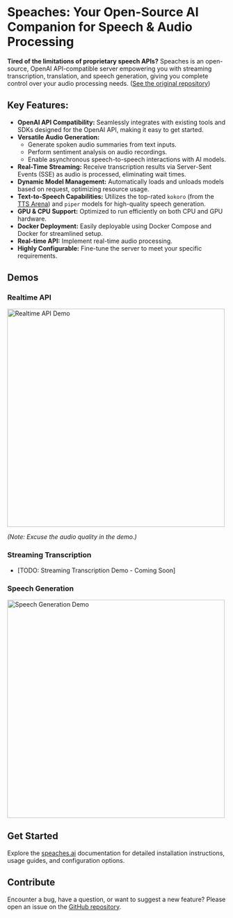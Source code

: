 # Speaches: Your Open-Source AI Companion for Speech & Audio Processing

**Tired of the limitations of proprietary speech APIs?** Speaches is an open-source, OpenAI API-compatible server empowering you with streaming transcription, translation, and speech generation, giving you complete control over your audio processing needs.  ([See the original repository](https://github.com/speaches-ai/speaches))

## Key Features:

*   **OpenAI API Compatibility:** Seamlessly integrates with existing tools and SDKs designed for the OpenAI API, making it easy to get started.
*   **Versatile Audio Generation:**
    *   Generate spoken audio summaries from text inputs.
    *   Perform sentiment analysis on audio recordings.
    *   Enable asynchronous speech-to-speech interactions with AI models.
*   **Real-Time Streaming:** Receive transcription results via Server-Sent Events (SSE) as audio is processed, eliminating wait times.
*   **Dynamic Model Management:** Automatically loads and unloads models based on request, optimizing resource usage.
*   **Text-to-Speech Capabilities:** Utilizes the top-rated `kokoro` (from the [TTS Arena](https://huggingface.co/spaces/Pendrokar/TTS-Spaces-Arena)) and `piper` models for high-quality speech generation.
*   **GPU & CPU Support:** Optimized to run efficiently on both CPU and GPU hardware.
*   **Docker Deployment:** Easily deployable using Docker Compose and Docker for streamlined setup.
*   **Real-time API:** Implement real-time audio processing.
*   **Highly Configurable:** Fine-tune the server to meet your specific requirements.

## Demos

### Realtime API

<img src="https://github.com/user-attachments/assets/457a736d-4c29-4b43-984b-05cc4d9995bc" alt="Realtime API Demo" width="500"/>

*(Note: Excuse the audio quality in the demo.)*

### Streaming Transcription

*   [TODO: Streaming Transcription Demo - Coming Soon]

### Speech Generation

<img src="https://github.com/user-attachments/assets/0021acd9-f480-4bc3-904d-831f54c4d45b" alt="Speech Generation Demo" width="500"/>

## Get Started

Explore the [speaches.ai](https://speaches.ai/) documentation for detailed installation instructions, usage guides, and configuration options.

## Contribute

Encounter a bug, have a question, or want to suggest a new feature? Please open an issue on the [GitHub repository](https://github.com/speaches-ai/speaches).